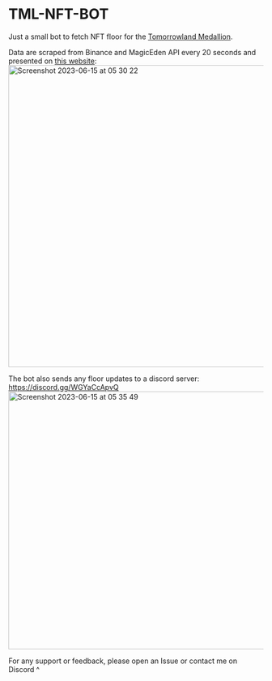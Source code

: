 # TML-NFT-BOT
Just a small bot to fetch NFT floor for the [Tomorrowland Medallion](https://nft.tomorrowland.com/forge).

Data are scraped from Binance and MagicEden API every 20 seconds and presented on [this website](https://nft.hardy.se/):
<img width="596" alt="Screenshot 2023-06-15 at 05 30 22" src="https://github.com/webbnik/TML-NFT-BOT/assets/9825063/37c1ab41-fafa-4f6c-9dff-3925ba6ae372">

The bot also sends any floor updates to a discord server: https://discord.gg/WGYaCcApvQ
<img width="509" alt="Screenshot 2023-06-15 at 05 35 49" src="https://github.com/webbnik/TML-NFT-BOT/assets/9825063/b219de7e-f279-4d55-a2b8-9ecaa6716d41">


For any support or feedback, please open an Issue or contact me on Discord ^
